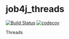 # job4j_threads
[![Build Status](https://www.travis-ci.com/BBergsJ/job4j_threads.svg?branch=master)](https://www.travis-ci.com/BBergsJ/job4j_threads)
[![codecov](https://codecov.io/gh/BBergsJ/job4j_threads/branch/master/graph/badge.svg?token=DWWN76U7FG)](https://codecov.io/gh/BBergsJ/job4j_threads)

Threads
